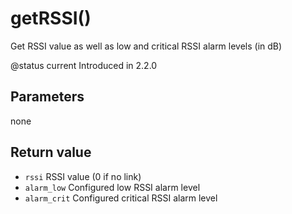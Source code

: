# getRSSI\(\)

Get RSSI value as well as low and critical RSSI alarm levels \(in dB\)

@status current Introduced in 2.2.0

## Parameters

none

## Return value

* `rssi` RSSI value \(0 if no link\)
* `alarm_low` Configured low RSSI alarm level
* `alarm_crit` Configured critical RSSI alarm level

